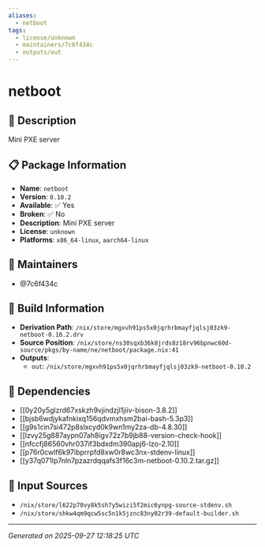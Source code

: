 ```yaml
---
aliases:
  - netboot
tags:
  - license/unknown
  - maintainers/7c6f434c
  - outputs/out
---
```


# netboot

## 📝 Description

Mini PXE server

## 📋 Package Information

- **Name**: `netboot`
- **Version**: `0.10.2`
- **Available**: ✅ Yes
- **Broken**: ✅ No
- **Description**: Mini PXE server
- **License**: `unknown`
- **Platforms**: `x86_64-linux`, `aarch64-linux`
## 👥 Maintainers

- @7c6f434c


## 🔧 Build Information

- **Derivation Path**: `/nix/store/mgxvh91ps5x0jqrhrbmayfjqlsj03zk9-netboot-0.10.2.drv`
- **Source Position**: `/nix/store/ns30sqxb36k8jrds8z18rv96bpnwc60d-source/pkgs/by-name/ne/netboot/package.nix:41`
- **Outputs**:
  - `out`:  `/nix/store/mgxvh91ps5x0jqrhrbmayfjqlsj03zk9-netboot-0.10.2`

## 🔗 Dependencies

- [[0y20y5glzrd67xskzh9vjindzjl1jiiv-bison-3.8.2]]
- [[bjsb6wdjykafnkixq156qdvmxhsm2bai-bash-5.3p3]]
- [[g9s1cin7si472p8slxcyd0k9wn1my2za-db-4.8.30]]
- [[lzvy25g887aypn07ah8igv72z7b9jb88-version-check-hook]]
- [[nfccfj86560vhr037if3bdxdm390apj6-lzo-2.10]]
- [[p76r0cwlf6k97ibprrpfd8xw0r8wc3nx-stdenv-linux]]
- [[y37q071lp7nln7pzazrdqqafs3f16c3m-netboot-0.10.2.tar.gz]]

## 📁 Input Sources

- `/nix/store/l622p70vy8k5sh7y5wizi5f2mic6ynpg-source-stdenv.sh`
- `/nix/store/shkw4qm9qcw5sc5n1k5jznc83ny02r39-default-builder.sh`

---
*Generated on 2025-09-27 12:18:25 UTC*
